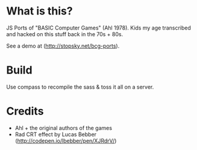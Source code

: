 # What is this?
JS Ports of "BASIC Computer Games" (Ahl 1978). Kids my age transcribed and hacked on this stuff back in the 70s + 80s.

See a demo at (http://stopsky.net/bcg-ports).

# Build
Use compass to recompile the sass & toss it all on a server.

# Credits
* Ahl + the original authors of the games
* Rad CRT effect by Lucas Bebber (http://codepen.io/lbebber/pen/XJRdrV/)
